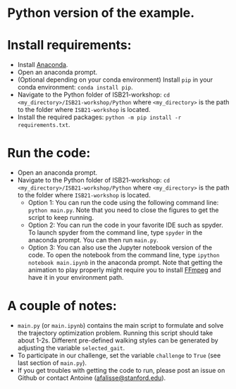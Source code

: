 Python version of the example.
==============================

# Install requirements:
- Install [Anaconda](https://docs.anaconda.com/anaconda/install/).
- Open an anaconda prompt.
- (Optional depending on your conda environment) Install `pip` in your conda environment: `conda install pip`.
- Navigate to the Python folder of ISB21-workshop: `cd <my_directory>/ISB21-workshop/Python` where `<my_directory>` is the path to the folder where `ISB21-workshop` is located.
- Install the required packages: `python -m pip install -r requirements.txt`.

# Run the code:
- Open an anaconda prompt.
- Navigate to the Python folder of ISB21-workshop: `cd <my_directory>/ISB21-workshop/Python` where `<my_directory>` is the path to the folder where `ISB21-workshop` is located.
    - Option 1: You can run the code using the following command line: `python main.py`. Note that you need to close the figures to get the script to keep running.
    - Option 2: You can run the code in your favorite IDE such as spyder. To launch spyder from the command line, type `spyder` in the anaconda prompt. You can then run `main.py`.
    - Option 3: You can also use the Jupyter notebook version of the code. To open the notebook from the command line, type `ipython notebook main.ipynb` in the anaconda prompt. Note that getting the animation to play properly might require you to install [FFmpeg](https://www.ffmpeg.org/) and have it in your environment path. 

# A couple of notes:
- `main.py` (or `main.ipynb`) contains the main script to formulate and solve the trajectory optimization problem. Running this script should take about 1-2s. Different pre-defined walking styles can be generated by adjusting the variable `selected_gait`.
- To participate in our challenge, set the variable `challenge` to `True` (see last section of `main.py`).
- If you get troubles with getting the code to run, please post an issue on Github or contact Antoine (afalisse@stanford.edu).
